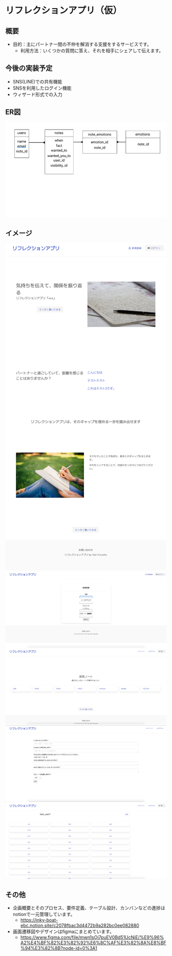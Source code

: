 # リフレクションアプリ（仮）
## 概要
- 目的：主にパートナー間の不仲を解消する支援をするサービスです。
  - 利用方法：いくつかの質問に答え、それを相手にシェアして伝えます。

## 今後の実装予定
- SNS(LINE)での共有機能
- SNSを利用したログイン機能
- ウィザード形式での入力

## ER図
![ER図](app/assets/images/ER.png)

## イメージ
![landing](app/assets/images/landing.png)
![registration](app/assets/images/registration.png)
![index](app/assets/images/index.png)
![notes/new](app/assets/images/notes_new.png)
![mypage](app/assets/images/mypage.png)

## その他
- 企画概要とそのプロセス、要件定義、テーブル設計、カンバンなどの進捗はnotionで一元管理しています。
  - https://inky-boat-ebc.notion.site/c2078fbac3d4472b9a282bc0ee082880
- 画面遷移図やデザインはfigmaにまとめています。
  - https://www.figma.com/file/mwn1sOj7puEV0Bd51UcNiE/%E9%96%A2%E4%BF%82%E3%82%92%E6%8C%AF%E3%82%8A%E8%BF%94%E3%82%8B?node-id=0%3A1